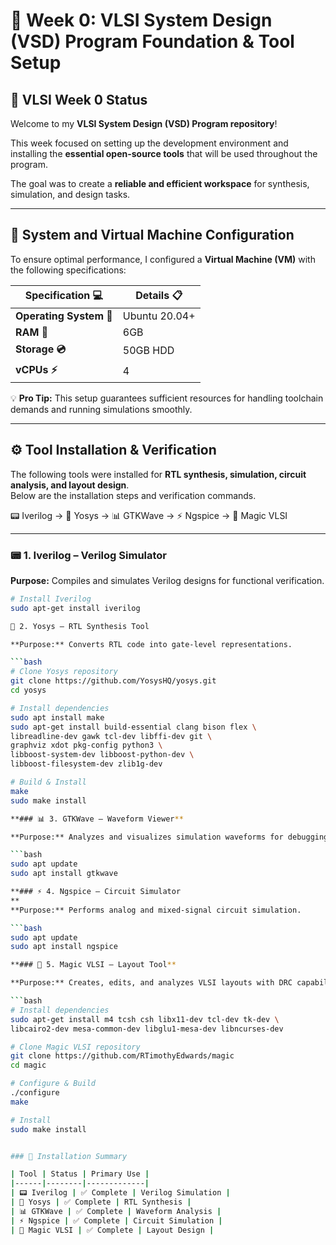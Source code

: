 # 🚀 Week 0: VLSI System Design (VSD) Program Foundation & Tool Setup

## 📌 VLSI Week 0 Status

Welcome to my **VLSI System Design (VSD) Program repository**!  

This week focused on setting up the development environment and installing the **essential open-source tools** that will be used throughout the program.  

The goal was to create a **reliable and efficient workspace** for synthesis, simulation, and design tasks.  

---

## 🎯 System and Virtual Machine Configuration

To ensure optimal performance, I configured a **Virtual Machine (VM)** with the following specifications:  

| Specification 💻   | Details 📋  |
|--------------------|-------------|
| **Operating System 🐧** | Ubuntu 20.04+ |
| **RAM 💾**             | 6GB |
| **Storage 💿**         | 50GB HDD |
| **vCPUs ⚡**           | 4 |

💡 **Pro Tip:** This setup guarantees sufficient resources for handling toolchain demands and running simulations smoothly.  

---

## ⚙️ Tool Installation & Verification

The following tools were installed for **RTL synthesis, simulation, circuit analysis, and layout design**.  
Below are the installation steps and verification commands.  

📟 Iverilog → 🧠 Yosys → 📊 GTKWave → ⚡ Ngspice → 🎨 Magic VLSI  

---

### 📟 1. Iverilog – Verilog Simulator

**Purpose:** Compiles and simulates Verilog designs for functional verification.  

```bash
# Install Iverilog
sudo apt-get install iverilog

🧠 2. Yosys – RTL Synthesis Tool

**Purpose:** Converts RTL code into gate-level representations.  

```bash
# Clone Yosys repository
git clone https://github.com/YosysHQ/yosys.git
cd yosys  

# Install dependencies
sudo apt install make
sudo apt-get install build-essential clang bison flex \
libreadline-dev gawk tcl-dev libffi-dev git \
graphviz xdot pkg-config python3 \
libboost-system-dev libboost-python-dev \
libboost-filesystem-dev zlib1g-dev  

# Build & Install
make
sudo make install

**### 📊 3. GTKWave – Waveform Viewer**

**Purpose:** Analyzes and visualizes simulation waveforms for debugging.  

```bash
sudo apt update
sudo apt install gtkwave

**### ⚡ 4. Ngspice – Circuit Simulator
**
**Purpose:** Performs analog and mixed-signal circuit simulation.  

```bash
sudo apt update
sudo apt install ngspice

**### 🎨 5. Magic VLSI – Layout Tool**

**Purpose:** Creates, edits, and analyzes VLSI layouts with DRC capabilities.  

```bash
# Install dependencies
sudo apt-get install m4 tcsh csh libx11-dev tcl-dev tk-dev \
libcairo2-dev mesa-common-dev libglu1-mesa-dev libncurses-dev  

# Clone Magic VLSI repository
git clone https://github.com/RTimothyEdwards/magic
cd magic  

# Configure & Build
./configure
make  

# Install
sudo make install


### 🎉 Installation Summary

| Tool | Status | Primary Use |
|------|--------|-------------|
| 📟 Iverilog | ✅ Complete | Verilog Simulation |
| 🧠 Yosys | ✅ Complete | RTL Synthesis |
| 📊 GTKWave | ✅ Complete | Waveform Analysis |
| ⚡ Ngspice | ✅ Complete | Circuit Simulation |
| 🎨 Magic VLSI | ✅ Complete | Layout Design |
